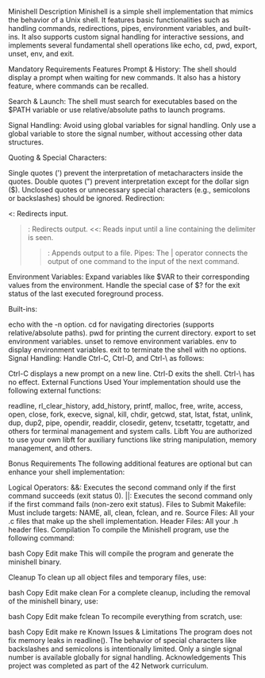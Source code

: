 Minishell
Description
Minishell is a simple shell implementation that mimics the behavior of a Unix shell. It features basic functionalities such as handling commands, redirections, pipes, environment variables, and built-ins. It also supports custom signal handling for interactive sessions, and implements several fundamental shell operations like echo, cd, pwd, export, unset, env, and exit.

Mandatory Requirements
Features
Prompt & History: The shell should display a prompt when waiting for new commands. It also has a history feature, where commands can be recalled.

Search & Launch: The shell must search for executables based on the $PATH variable or use relative/absolute paths to launch programs.

Signal Handling: Avoid using global variables for signal handling. Only use a global variable to store the signal number, without accessing other data structures.

Quoting & Special Characters:

Single quotes (') prevent the interpretation of metacharacters inside the quotes.
Double quotes (") prevent interpretation except for the dollar sign ($).
Unclosed quotes or unnecessary special characters (e.g., semicolons or backslashes) should be ignored.
Redirection:

<: Redirects input.
>: Redirects output.
<<: Reads input until a line containing the delimiter is seen.
>>: Appends output to a file.
Pipes: The | operator connects the output of one command to the input of the next command.

Environment Variables: Expand variables like $VAR to their corresponding values from the environment. Handle the special case of $? for the exit status of the last executed foreground process.

Built-ins:

echo with the -n option.
cd for navigating directories (supports relative/absolute paths).
pwd for printing the current directory.
export to set environment variables.
unset to remove environment variables.
env to display environment variables.
exit to terminate the shell with no options.
Signal Handling: Handle Ctrl-C, Ctrl-D, and Ctrl-\ as follows:

Ctrl-C displays a new prompt on a new line.
Ctrl-D exits the shell.
Ctrl-\ has no effect.
External Functions Used
Your implementation should use the following external functions:

readline, rl_clear_history, add_history, printf, malloc, free, write, access, open, close, fork, execve, signal, kill, chdir, getcwd, stat, lstat, fstat, unlink, dup, dup2, pipe, opendir, readdir, closedir, getenv, tcsetattr, tcgetattr, and others for terminal management and system calls.
Libft
You are authorized to use your own libft for auxiliary functions like string manipulation, memory management, and others.

Bonus Requirements
The following additional features are optional but can enhance your shell implementation:

Logical Operators:
&&: Executes the second command only if the first command succeeds (exit status 0).
||: Executes the second command only if the first command fails (non-zero exit status).
Files to Submit
Makefile: Must include targets: NAME, all, clean, fclean, and re.
Source Files: All your .c files that make up the shell implementation.
Header Files: All your .h header files.
Compilation
To compile the Minishell program, use the following command:

bash
Copy
Edit
make
This will compile the program and generate the minishell binary.

Cleanup
To clean up all object files and temporary files, use:

bash
Copy
Edit
make clean
For a complete cleanup, including the removal of the minishell binary, use:

bash
Copy
Edit
make fclean
To recompile everything from scratch, use:

bash
Copy
Edit
make re
Known Issues & Limitations
The program does not fix memory leaks in readline().
The behavior of special characters like backslashes and semicolons is intentionally limited.
Only a single signal number is available globally for signal handling.
Acknowledgements
This project was completed as part of the 42 Network curriculum.

